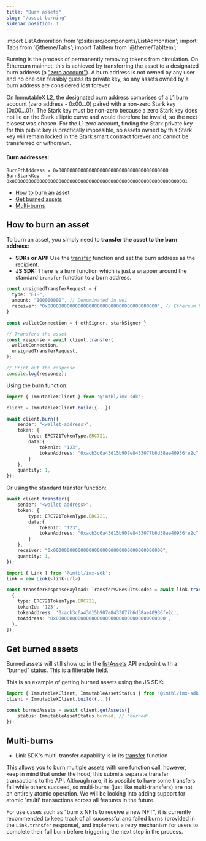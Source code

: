 ```yaml
---
title: "Burn assets"
slug: "/asset-burning"
sidebar_position: 1
---
```


import ListAdmonition from '@site/src/components/ListAdmonition';
import Tabs from '@theme/Tabs';
import TabItem from '@theme/TabItem';

Burning is the process of permanently removing tokens from circulation. On Ethereum mainnet, this is achieved by transferring the asset to a designated burn address (a ["zero account"](https://etherscan.io/address/0x0000000000000000000000000000000000000000)). A burn address is not owned by any user and no one can feasibly guess its private key, so any assets owned by a burn address are considered lost forever.

On ImmutableX L2, the designated burn address comprises of a L1 burn account (zero address - 0x00...0) paired with a non-zero Stark key (0x00...01). The Stark key must be non-zero because a zero Stark key does not lie on the Stark elliptic curve and would therefore be invalid, so the next closest was chosen. For the L1 zero account, finding the Stark private key for this public key is practically impossible, so assets owned by this Stark key will remain locked in the Stark smart contract forever and cannot be transferred or withdrawn.

#### Burn addresses:
```solidity
BurnEthAddress = 0x0000000000000000000000000000000000000000
BurnStarkKey   = 0x0000000000000000000000000000000000000000000000000000000000000001
```

<ListAdmonition>
    <ul>
        <li><a href="#how-to-burn-an-asset">How to burn an asset</a></li>
        <li><a href="#get-burned-assets">Get burned assets</a></li>
        <li><a href="#multi-burns">Multi-burns</a></li>
    </ul>
</ListAdmonition>

## How to burn an asset
To burn an asset, you simply need to **transfer the asset to the burn address**:
* **SDKs or API:** Use the [transfer](/reference#/operations/createTransferV1) function and set the burn address as the recipient.
* **JS SDK:** There is a `burn` function which is just a wrapper around the standard `transfer` function to a burn address.

<Tabs>
<TabItem value="core-sdk" label="Core SDK" default>  

```typescript
const unsignedTransferRequest = {
  type: "ETH",
  amount: "100000000", // Denominated in wei
  receiver: "0x0000000000000000000000000000000000000000", // Ethereum burn account
}

const walletConnection = { ethSigner, starkSigner }

// Transfers the asset
const response = await client.transfer(
  walletConnection,
  unsignedTransferRequest,
);

// Print out the response
console.log(response);
```
</TabItem>

<TabItem value="js-sdk" label="JS SDK" default>

Using the burn function:
```typescript
import { ImmutableXClient } from '@imtbl/imx-sdk';

client = ImmutableXClient.build({...})

await client.burn({
    sender: "<wallet-address>",
    token: {
        type: ERC721TokenType.ERC721,
        data:{
            tokenId: "123",
            tokenAddress: "0xacb3c6a43d15b907e8433077b6d38ae40936fe2c"
        }
    },
    quantity: 1,
});
```

Or using the standard transfer function:
```typescript
await client.transfer({
    sender: "<wallet-address>",
    token: {
        type: ERC721TokenType.ERC721,
        data:{
            tokenId: "123",
            tokenAddress: "0xacb3c6a43d15b907e8433077b6d38ae40936fe2c"
        }
    },
    receiver: "0x0000000000000000000000000000000000000000",
    quantity: 1,
});
```
</TabItem>

<TabItem value="link-sdk" label="Link SDK">

```typescript
import { Link } from '@imtbl/imx-sdk';
link = new Link(<link-url>)

const transferResponsePayload: TransferV2ResultsCodec = await link.transfer([
  {
    type: ERC721TokenType.ERC721,
    tokenId: '123',
    tokenAddress: '0xacb3c6a43d15b907e8433077b6d38ae40936fe2c',
    toAddress: '0x0000000000000000000000000000000000000000',
  },
]);
```
</TabItem>
</Tabs>

## Get burned assets

Burned assets will still show up in the [listAssets](/reference#/operations/listAssets) API endpoint with a "burned" status. This is a filterable field.

This is an example of getting burned assets using the JS SDK:

```typescript 
import { ImmutableXClient, ImmutableAssetStatus } from '@imtbl/imx-sdk';
client = ImmutableXClient.build({...})

const burnedAssets = await client.getAssets({
    status: ImmutableAssetStatus.burned, // 'burned'
});
```

## Multi-burns

<ListAdmonition title="Available with:" icon="📚">
    <ul>
        <li>Link SDK's multi-transfer capability is in its <a href="./linktransfer">transfer</a> function</li>
    </ul>
</ListAdmonition>

This allows you to burn multiple assets with one function call, however, keep in mind that under the hood, this submits separate transfer transactions to the API. Although rare, it is possible to have some transfers fail while others succeed, so multi-burns (just like multi-transfers) are not an entirely atomic operation. We will be looking into adding support for atomic 'multi' transactions across all features in the future.

For use cases such as "burn x NFTs to receive a new NFT", it is currently recommended to keep track of all successful and failed burns (provided in the `Link.transfer` response), and implement a retry mechanism for users to complete their full burn before triggering the next step in the process.
